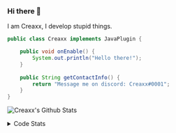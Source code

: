 ### Hi there 👋

I am Creaxx, I develop stupid things. 

```java
public class Creaxx implements JavaPlugin {

    public void onEnable() {
        System.out.println("Hello there!");
    }
    
    public String getContactInfo() {
        return "Message me on discord: Creaxx#0001";
    }
}
```

![Creaxx's Github Stats](https://github-readme-stats.vercel.app/api?username=CreaxxOG&show_icons=true&theme=dark&count_private=true)

<details>
  <summary>Code Stats</summary>

<!--START_SECTION:waka-->
![Code Time](http://img.shields.io/badge/Code%20Time-885%20hrs%209%20mins-blue)

![Lines of code](https://img.shields.io/badge/From%20Hello%20World%20I%27ve%20Written-3%20Thousand%20lines%20of%20code-blue)

**🐱 My GitHub Data** 

> 🏆 522 Contributions in the Year 2022
 > 
> 📦 227.2 kB Used in GitHub's Storage 
 > 
> 🚫 Not Opted to Hire
 > 
> 📜 3 Public Repositories 
 > 
> 🔑 2 Private Repositories  
 > 
**I'm a Night 🦉** 

```text
🌞 Morning    15 commits     █░░░░░░░░░░░░░░░░░░░░░░░░   4.53% 
🌆 Daytime    148 commits    ███████████░░░░░░░░░░░░░░   44.71% 
🌃 Evening    147 commits    ███████████░░░░░░░░░░░░░░   44.41% 
🌙 Night      21 commits     █░░░░░░░░░░░░░░░░░░░░░░░░   6.34%

```
📅 **I'm Most Productive on Tuesday** 

```text
Monday       53 commits     ████░░░░░░░░░░░░░░░░░░░░░   16.01% 
Tuesday      67 commits     █████░░░░░░░░░░░░░░░░░░░░   20.24% 
Wednesday    67 commits     █████░░░░░░░░░░░░░░░░░░░░   20.24% 
Thursday     38 commits     ██░░░░░░░░░░░░░░░░░░░░░░░   11.48% 
Friday       35 commits     ██░░░░░░░░░░░░░░░░░░░░░░░   10.57% 
Saturday     29 commits     ██░░░░░░░░░░░░░░░░░░░░░░░   8.76% 
Sunday       42 commits     ███░░░░░░░░░░░░░░░░░░░░░░   12.69%

```


📊 **This Week I Spent My Time On** 

```text
💬 Programming Languages: 
Java                     20 hrs 4 mins       ████████████████████████░   97.37% 
XML                      13 mins             ░░░░░░░░░░░░░░░░░░░░░░░░░   1.09% 
TypeScript               8 mins              ░░░░░░░░░░░░░░░░░░░░░░░░░   0.68% 
Markdown                 7 mins              ░░░░░░░░░░░░░░░░░░░░░░░░░   0.6% 
YAML                     2 mins              ░░░░░░░░░░░░░░░░░░░░░░░░░   0.2%

🔥 Editors: 
IntelliJ                 20 hrs 36 mins      █████████████████████████   100.0%

```

**I Mostly Code in Java** 

```text
Java                     6 repos             ████████████████░░░░░░░░░   66.67% 
EJS                      1 repo              ██░░░░░░░░░░░░░░░░░░░░░░░   11.11% 
Kotlin                   1 repo              ██░░░░░░░░░░░░░░░░░░░░░░░   11.11% 
Python                   1 repo              ██░░░░░░░░░░░░░░░░░░░░░░░   11.11%

```



 Last Updated on 14/09/2022 18:33:27 UTC
<!--END_SECTION:waka-->
</details>
